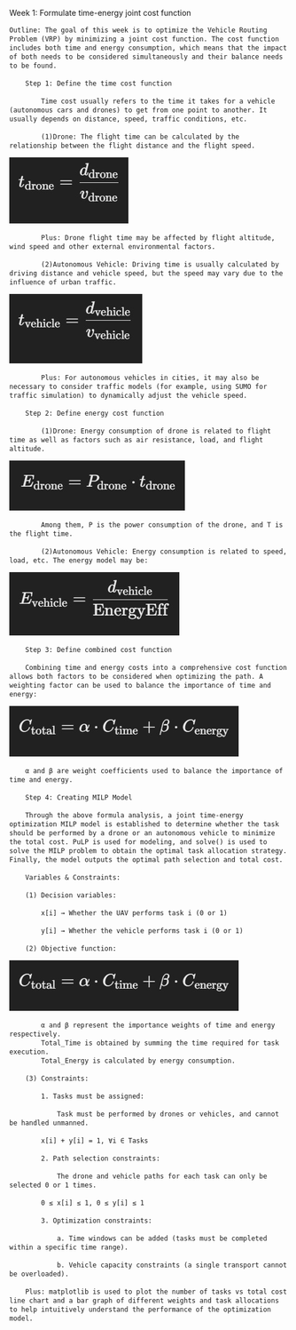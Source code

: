 Week 1: Formulate time-energy joint cost function

    Outline: The goal of this week is to optimize the Vehicle Routing Problem (VRP) by minimizing a joint cost function. The cost function includes both time and energy consumption, which means that the impact of both needs to be considered simultaneously and their balance needs to be found.

        Step 1: Define the time cost function

            Time cost usually refers to the time it takes for a vehicle (autonomous cars and drones) to get from one point to another. It usually depends on distance, speed, traffic conditions, etc.
            
            (1)Drone: The flight time can be calculated by the relationship between the flight distance and the flight speed.
                
![Drone Flight Time](./images/1.jpg "Drone Flight Time Calculation")
            
            Plus: Drone flight time may be affected by flight altitude, wind speed and other external environmental factors.

            (2)Autonomous Vehicle: Driving time is usually calculated by driving distance and vehicle speed, but the speed may vary due to the influence of urban traffic.

![Autonomous Vehicle Driving Time](./images/2.jpg "Autonomous Vehicle Driving Time")

            Plus: For autonomous vehicles in cities, it may also be necessary to consider traffic models (for example, using SUMO for traffic simulation) to dynamically adjust the vehicle speed.

        Step 2: Define energy cost function

            (1)Drone: Energy consumption of drone is related to flight time as well as factors such as air resistance, load, and flight altitude.

![Energy of Drone](./images/3.jpg "Energy of Drone")

            Among them, P is the power consumption of the drone, and T is the flight time.

            (2)Autonomous Vehicle: Energy consumption is related to speed, load, etc. The energy model may be:

![Energy of Autonomous Vehicle](./images/4.jpg "Energy of Autonomous Vehicle")

        Step 3: Define combined cost function

        Combining time and energy costs into a comprehensive cost function allows both factors to be considered when optimizing the path. A weighting factor can be used to balance the importance of time and energy:

![Weight of Total Cost](./images/5.jpg "Weight of Total Cost")

        α and β are weight coefficients used to balance the importance of time and energy. 

        Step 4: Creating MILP Model

        Through the above formula analysis, a joint time-energy optimization MILP model is established to determine whether the task should be performed by a drone or an autonomous vehicle to minimize the total cost. PuLP is used for modeling, and solve() is used to solve the MILP problem to obtain the optimal task allocation strategy. Finally, the model outputs the optimal path selection and total cost.

        Variables & Constraints:
                
        (1) Decision variables:

            x[i] → Whether the UAV performs task i (0 or 1)

            y[i] → Whether the vehicle performs task i (0 or 1)

        (2) Objective function:

![Weight of Total Cost](./images/5.jpg "Weight of Total Cost")

            α and β represent the importance weights of time and energy respectively.
            Total_Time is obtained by summing the time required for task execution.
            Total_Energy is calculated by energy consumption.

        (3) Constraints:

            1. Tasks must be assigned: 
                
                Task must be performed by drones or vehicles, and cannot be handled unmanned.
            
            x[i] + y[i] = 1, ∀i ∈ Tasks

            2. Path selection constraints:

                The drone and vehicle paths for each task can only be selected 0 or 1 times.

            0 ≤ x[i] ≤ 1, 0 ≤ y[i] ≤ 1

            3. Optimization constraints:

                a. Time windows can be added (tasks must be completed within a specific time range).
            
                b. Vehicle capacity constraints (a single transport cannot be overloaded).

        Plus: matplotlib is used to plot the number of tasks vs total cost line chart and a bar graph of different weights and task allocations to help intuitively understand the performance of the optimization model.
                    